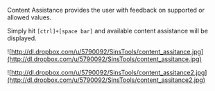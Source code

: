 Content Assistance provides the user with feedback on supported or allowed values.

Simply hit `[ctrl]+[space bar]` and available content assistance will be displayed.

![http://dl.dropbox.com/u/5790092/SinsTools/content_assitance.jpg](http://dl.dropbox.com/u/5790092/SinsTools/content_assitance.jpg)

![http://dl.dropbox.com/u/5790092/SinsTools/content_assitance2.jpg](http://dl.dropbox.com/u/5790092/SinsTools/content_assitance2.jpg)